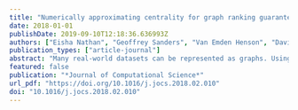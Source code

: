 ```yaml
---
title: "Numerically approximating centrality for graph ranking guarantees"
date: 2018-01-01
publishDate: 2019-09-10T12:18:36.636993Z
authors: ["Eisha Nathan", "Geoffrey Sanders", "Van Emden Henson", "David A. Bader"]
publication_types: ["article-journal"]
abstract: "Many real-world datasets can be represented as graphs. Using iterative solvers to approximate graph centrality measures allows us to obtain a ranking vector on the nodes of the graph, consisting of a number for each vertex in the graph identifying its relative importance. In this work the centrality measures we use are Katz Centrality and PageRank. Given an approximate solution, we use the residual to accurately estimate how much of the ranking matches the ranking given by the exact solution. Using probabilistic matrix norms, we obtain bounds on the accuracy of the approximation compared to the exact solution with respect to the highly ranked nodes and apply numerical analysis to the computation of centrality with iterative methods. This relates the numerical accuracy of the linear solver to the data analysis accuracy of finding the correct ranking. In particular, we answer the question of which pairwise rankings are reliable given an approximate solution to the linear system. Experiments on many real-world undirected and directed networks up to several million vertices and several hundred million edges validate our theory and show that we are able to accurately estimate large portions of the approximation. We also analyze the difference between global centrality scores and personalized scores (w.r.t. specific seed vertices). By analyzing convergence error, we develop confidence in the ranking schemes of data mining. We show we are able to accurately guarantee ranking of vertices with an approximation to centrality metrics faster than current methods."
featured: false
publication: "*Journal of Computational Science*"
url_pdf: "https://doi.org/10.1016/j.jocs.2018.02.010"
doi: "10.1016/j.jocs.2018.02.010"
---
```


